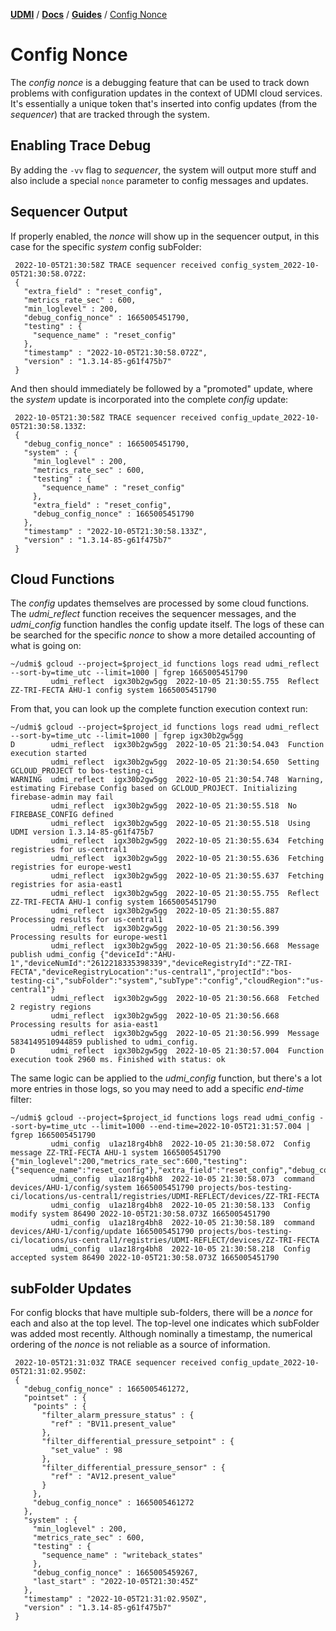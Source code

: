 [**UDMI**](../../) / [**Docs**](../) / [**Guides**](./) / [Config Nonce](#)

# Config Nonce

The _config nonce_ is a debugging feature that can be used to track down problems with configuration updates
in the context of UDMI cloud services. It's essentially a unique token that's inserted into config updates
(from the _sequencer_) that are tracked through the system.

## Enabling Trace Debug

By adding the `-vv` flag to _sequencer_, the system will output more stuff and also include a special `nonce`
parameter to config messages and updates.

## Sequencer Output

If properly enabled, the _nonce_ will show up in the sequencer output, in this case for the specific _system_
config subFolder:
```
 2022-10-05T21:30:58Z TRACE sequencer received config_system_2022-10-05T21:30:58.072Z:
 {
   "extra_field" : "reset_config",
   "metrics_rate_sec" : 600,
   "min_loglevel" : 200,
   "debug_config_nonce" : 1665005451790,
   "testing" : {
     "sequence_name" : "reset_config"
   },
   "timestamp" : "2022-10-05T21:30:58.072Z",
   "version" : "1.3.14-85-g61f475b7"
 }
```
 
And then should immediately be followed by a "promoted" update, where the _system_ update is incorporated
into the complete _config_ update:
```
 2022-10-05T21:30:58Z TRACE sequencer received config_update_2022-10-05T21:30:58.133Z:
 {
   "debug_config_nonce" : 1665005451790,
   "system" : {
     "min_loglevel" : 200,
     "metrics_rate_sec" : 600,
     "testing" : {
       "sequence_name" : "reset_config"
     },
     "extra_field" : "reset_config",
     "debug_config_nonce" : 1665005451790
   },
   "timestamp" : "2022-10-05T21:30:58.133Z",
   "version" : "1.3.14-85-g61f475b7"
 }
```

## Cloud Functions

The _config_ updates themselves are processed by some cloud functions. The _udmi\_reflect_ function receives the sequencer
messages, and the _udmi\_config_ function handles the config update itself. The logs of these can be searched for the specific
_nonce_ to show a more detailed accounting of what is going on:
```
~/udmi$ gcloud --project=$project_id functions logs read udmi_reflect --sort-by=time_utc --limit=1000 | fgrep 1665005451790
         udmi_reflect  igx30b2gw5gg  2022-10-05 21:30:55.755  Reflect ZZ-TRI-FECTA AHU-1 config system 1665005451790
```

From that, you can look up the complete function execution context run:
```
~/udmi$ gcloud --project=$project_id functions logs read udmi_reflect --sort-by=time_utc --limit=1000 | fgrep igx30b2gw5gg
D        udmi_reflect  igx30b2gw5gg  2022-10-05 21:30:54.043  Function execution started
         udmi_reflect  igx30b2gw5gg  2022-10-05 21:30:54.650  Setting GCLOUD_PROJECT to bos-testing-ci
WARNING  udmi_reflect  igx30b2gw5gg  2022-10-05 21:30:54.748  Warning, estimating Firebase Config based on GCLOUD_PROJECT. Initializing firebase-admin may fail
         udmi_reflect  igx30b2gw5gg  2022-10-05 21:30:55.518  No FIREBASE_CONFIG defined
         udmi_reflect  igx30b2gw5gg  2022-10-05 21:30:55.518  Using UDMI version 1.3.14-85-g61f475b7
         udmi_reflect  igx30b2gw5gg  2022-10-05 21:30:55.634  Fetching registries for us-central1
         udmi_reflect  igx30b2gw5gg  2022-10-05 21:30:55.636  Fetching registries for europe-west1
         udmi_reflect  igx30b2gw5gg  2022-10-05 21:30:55.637  Fetching registries for asia-east1
         udmi_reflect  igx30b2gw5gg  2022-10-05 21:30:55.755  Reflect ZZ-TRI-FECTA AHU-1 config system 1665005451790
         udmi_reflect  igx30b2gw5gg  2022-10-05 21:30:55.887  Processing results for us-central1
         udmi_reflect  igx30b2gw5gg  2022-10-05 21:30:56.399  Processing results for europe-west1
         udmi_reflect  igx30b2gw5gg  2022-10-05 21:30:56.668  Message publish udmi_config {"deviceId":"AHU-1","deviceNumId":"2612218335398339","deviceRegistryId":"ZZ-TRI-FECTA","deviceRegistryLocation":"us-central1","projectId":"bos-testing-ci","subFolder":"system","subType":"config","cloudRegion":"us-central1"}
         udmi_reflect  igx30b2gw5gg  2022-10-05 21:30:56.668  Fetched 2 registry regions
         udmi_reflect  igx30b2gw5gg  2022-10-05 21:30:56.668  Processing results for asia-east1
         udmi_reflect  igx30b2gw5gg  2022-10-05 21:30:56.999  Message 5834149510944859 published to udmi_config.
D        udmi_reflect  igx30b2gw5gg  2022-10-05 21:30:57.004  Function execution took 2960 ms. Finished with status: ok
```

The same logic can be applied to the _udmi\_config_ function, but there's a lot more entries in those logs, so you may need to add a specific _end-time_ filter:
```
~/udmi$ gcloud --project=$project_id functions logs read udmi_config --sort-by=time_utc --limit=1000 --end-time=2022-10-05T21:31:57.004 | fgrep 1665005451790
         udmi_config  u1az18rg4bh8  2022-10-05 21:30:58.072  Config message ZZ-TRI-FECTA AHU-1 system 1665005451790 {"min_loglevel":200,"metrics_rate_sec":600,"testing":{"sequence_name":"reset_config"},"extra_field":"reset_config","debug_config_nonce":1665005451790}
         udmi_config  u1az18rg4bh8  2022-10-05 21:30:58.073  command devices/AHU-1/config/system 1665005451790 projects/bos-testing-ci/locations/us-central1/registries/UDMI-REFLECT/devices/ZZ-TRI-FECTA
         udmi_config  u1az18rg4bh8  2022-10-05 21:30:58.133  Config modify system 86490 2022-10-05T21:30:58.073Z 1665005451790
         udmi_config  u1az18rg4bh8  2022-10-05 21:30:58.189  command devices/AHU-1/config/update 1665005451790 projects/bos-testing-ci/locations/us-central1/registries/UDMI-REFLECT/devices/ZZ-TRI-FECTA
         udmi_config  u1az18rg4bh8  2022-10-05 21:30:58.218  Config accepted system 86490 2022-10-05T21:30:58.073Z 1665005451790
```

## subFolder Updates

For config blocks that have multiple sub-folders, there will be a _nonce_ for each and also at the top
level. The top-level one indicates which subFolder was added most recently. Although nominally a timestamp,
the numerical ordering of the _nonce_ is not reliable as a source of information.
```
 2022-10-05T21:31:03Z TRACE sequencer received config_update_2022-10-05T21:31:02.950Z:
 {
   "debug_config_nonce" : 1665005461272,
   "pointset" : {
     "points" : {
       "filter_alarm_pressure_status" : {
         "ref" : "BV11.present_value"
       },
       "filter_differential_pressure_setpoint" : {
         "set_value" : 98
       },
       "filter_differential_pressure_sensor" : {
         "ref" : "AV12.present_value"
       }
     },
     "debug_config_nonce" : 1665005461272
   },
   "system" : {
     "min_loglevel" : 200,
     "metrics_rate_sec" : 600,
     "testing" : {
       "sequence_name" : "writeback_states"
     },
     "debug_config_nonce" : 1665005459267,
     "last_start" : "2022-10-05T21:30:45Z"
   },
   "timestamp" : "2022-10-05T21:31:02.950Z",
   "version" : "1.3.14-85-g61f475b7"
 }
```
